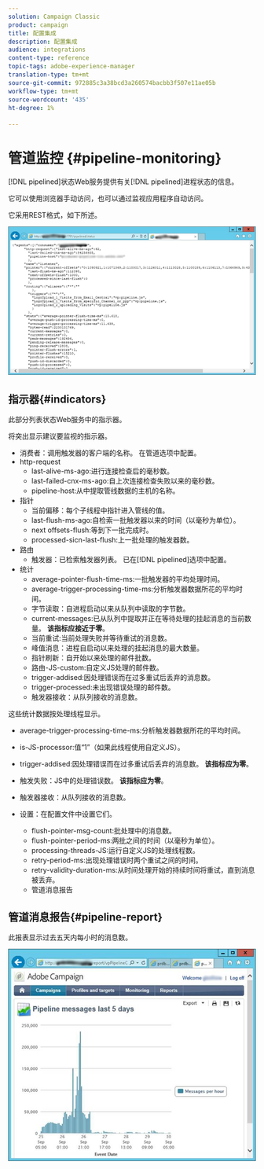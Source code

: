 ```yaml
---
solution: Campaign Classic
product: campaign
title: 配置集成
description: 配置集成
audience: integrations
content-type: reference
topic-tags: adobe-experience-manager
translation-type: tm+mt
source-git-commit: 972885c3a38bcd3a260574bacbb3f507e11ae05b
workflow-type: tm+mt
source-wordcount: '435'
ht-degree: 1%

---
```



# 管道监控 {#pipeline-monitoring}

[!DNL pipelined]状态Web服务提供有关[!DNL pipelined]进程状态的信息。

它可以使用浏览器手动访问，也可以通过监视应用程序自动访问。

它采用REST格式，如下所述。

![](assets/triggers_8.png)

## 指示器{#indicators}

此部分列表状态Web服务中的指示器。

将突出显示建议要监视的指示器。

* 消费者：调用触发器的客户端的名称。 在管道选项中配置。
* http-request
   * last-alive-ms-ago:进行连接检查后的毫秒数。
   * last-failed-cnx-ms-ago:自上次连接检查失败以来的毫秒数。
   * pipeline-host:从中提取管线数据的主机的名称。
* 指针
   * 当前偏移：每个子线程中指针进入管线的值。
   * last-flush-ms-ago:自检索一批触发器以来的时间（以毫秒为单位）。
   * next offsets-flush:等到下一批完成时。
   * processed-sicn-last-flush:上一批处理的触发器数。
* 路由
   * 触发器：已检索触发器列表。 已在[!DNL pipelined]选项中配置。
* 统计
   * average-pointer-flush-time-ms:一批触发器的平均处理时间。
   * average-trigger-processing-time-ms:分析触发器数据所花的平均时间。
   * 字节读取：自进程启动以来从队列中读取的字节数。
   * current-messages:已从队列中提取并正在等待处理的挂起消息的当前数量。 **该指标应接近于零**。
   * 当前重试:当前处理失败并等待重试的消息数。
   * 峰值消息：进程自启动以来处理的挂起消息的最大数量。
   * 指针刷新：自开始以来处理的邮件批数。
   * 路由-JS-custom:自定义JS处理的邮件数。
   * trigger-addised:因处理错误而在过多重试后丢弃的消息数。
   * trigger-processed:未出现错误处理的邮件数。
   * 触发器接收：从队列接收的消息数。

这些统计数据按处理线程显示。

* average-trigger-processing-time-ms:分析触发器数据所花的平均时间。
* is-JS-processor:值“1”（如果此线程使用自定义JS）。
* trigger-addised:因处理错误而在过多重试后丢弃的消息数。 **该指标应为零**。
* 触发失败：JS中的处理错误数。 **该指标应为零**。
* 触发器接收：从队列接收的消息数。

* 设置：在配置文件中设置它们。
   * flush-pointer-msg-count:批处理中的消息数。
   * flush-pointer-period-ms:两批之间的时间（以毫秒为单位）。
   * processing-threads-JS:运行自定义JS的处理线程数。
   * retry-period-ms:出现处理错误时两个重试之间的时间。
   * retry-validity-duration-ms:从时间处理开始的持续时间将重试，直到消息被丢弃。
   * 管道消息报告

## 管道消息报告{#pipeline-report}

此报表显示过去五天内每小时的消息数。

![](assets/triggers_9.png)
